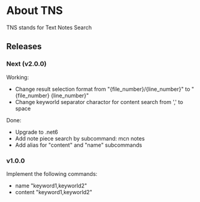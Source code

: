 # About TNS

TNS stands for Text Notes Search

## Releases

### Next (v2.0.0)

Working:

- Change result selection format from "{file_number}/{line_number}" to "{file_number} {line_number}"
- Change keyworld separator charactor for content search from ',' to space

Done: 

- Upgrade to .net6
- Add note piece search by subcommand: mcn notes
- Add alias for "content" and "name" subcommands

### v1.0.0

Implement the following commands:

- name "keyword1,keyworld2"
- content  "keyword1,keyworld2"
